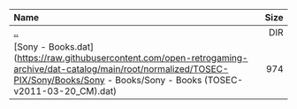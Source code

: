 |Name|Size|
|:---|---:|
|[..](../index.html)|DIR|
|[Sony - Books.dat](https://raw.githubusercontent.com/open-retrogaming-archive/dat-catalog/main/root/normalized/TOSEC-PIX/Sony/Books/Sony - Books/Sony - Books (TOSEC-v2011-03-20_CM).dat)|974|
